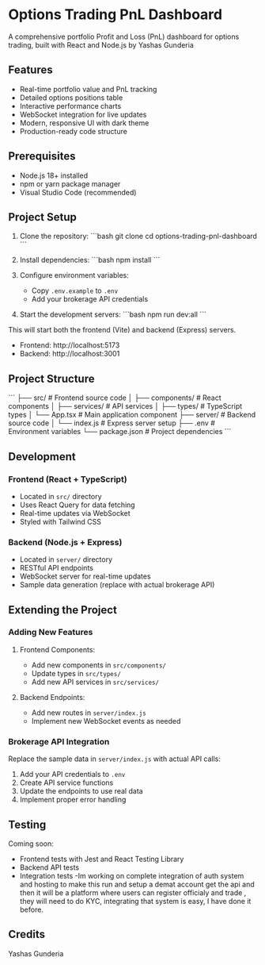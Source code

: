 # Options Trading PnL Dashboard

A comprehensive portfolio Profit and Loss (PnL) dashboard for options trading, built with React and Node.js by Yashas Gunderia

## Features

- Real-time portfolio value and PnL tracking
- Detailed options positions table
- Interactive performance charts
- WebSocket integration for live updates
- Modern, responsive UI with dark theme
- Production-ready code structure

## Prerequisites

- Node.js 18+ installed
- npm or yarn package manager
- Visual Studio Code (recommended)

## Project Setup

1. Clone the repository:
\`\`\`bash
git clone <repository-url>
cd options-trading-pnl-dashboard
\`\`\`

2. Install dependencies:
\`\`\`bash
npm install
\`\`\`

3. Configure environment variables:
   - Copy `.env.example` to `.env`
   - Add your brokerage API credentials

4. Start the development servers:
\`\`\`bash
npm run dev:all
\`\`\`

This will start both the frontend (Vite) and backend (Express) servers.

- Frontend: http://localhost:5173
- Backend: http://localhost:3001

## Project Structure

\`\`\`
├── src/                  # Frontend source code
│   ├── components/       # React components
│   ├── services/        # API services
│   ├── types/           # TypeScript types
│   └── App.tsx          # Main application component
├── server/              # Backend source code
│   └── index.js         # Express server setup
├── .env                 # Environment variables
└── package.json         # Project dependencies
\`\`\`

## Development

### Frontend (React + TypeScript)

- Located in `src/` directory
- Uses React Query for data fetching
- Real-time updates via WebSocket
- Styled with Tailwind CSS

### Backend (Node.js + Express)

- Located in `server/` directory
- RESTful API endpoints
- WebSocket server for real-time updates
- Sample data generation (replace with actual brokerage API)

## Extending the Project

### Adding New Features

1. Frontend Components:
   - Add new components in `src/components/`
   - Update types in `src/types/`
   - Add new API services in `src/services/`

2. Backend Endpoints:
   - Add new routes in `server/index.js`
   - Implement new WebSocket events as needed

### Brokerage API Integration

Replace the sample data in `server/index.js` with actual API calls:

1. Add your API credentials to `.env`
2. Create API service functions
3. Update the endpoints to use real data
4. Implement proper error handling

## Testing

Coming soon:
- Frontend tests with Jest and React Testing Library
- Backend API tests
- Integration tests
-Im working on complete integration of auth system and hosting to make this run and setup a demat account get the api and then it will be a platform where users can register officialy and trade , they will need to do KYC, integrating that system is easy, I have done it before.

## Credits 

Yashas Gunderia